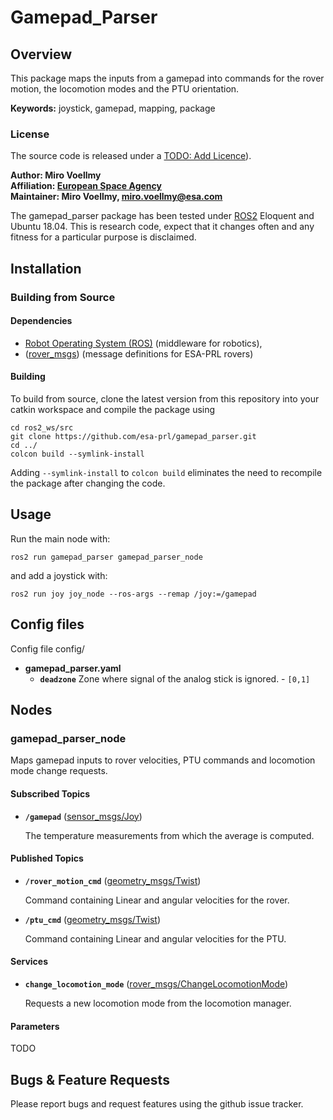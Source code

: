 # Gamepad_Parser

## Overview

This package maps the inputs from a gamepad into commands for the rover motion, the locomotion modes and the PTU orientation.

**Keywords:** joystick, gamepad, mapping, package

### License

The source code is released under a [TODO: Add Licence]()).

**Author: Miro Voellmy<br />
Affiliation: [European Space Agency](https://www.esa.int/)<br />
Maintainer: Miro Voellmy, miro.voellmy@esa.com**

The gamepad_parser package has been tested under [ROS2] Eloquent and Ubuntu 18.04. This is research code, expect that it changes often and any fitness for a particular purpose is disclaimed.

## Installation

### Building from Source

#### Dependencies

- [Robot Operating System (ROS)](http://wiki.ros.org) (middleware for robotics),
- ([rover_msgs]) (message definitions for ESA-PRL rovers)

#### Building

To build from source, clone the latest version from this repository into your catkin workspace and compile the package using

	cd ros2_ws/src
	git clone https://github.com/esa-prl/gamepad_parser.git
	cd ../
	colcon build --symlink-install

Adding `--symlink-install` to `colcon build` eliminates the need to recompile the package after changing the code.


## Usage

Run the main node with:

	ros2 run gamepad_parser gamepad_parser_node

and add a joystick with:

	ros2 run joy joy_node --ros-args --remap /joy:=/gamepad

## Config files

Config file config/

* **gamepad_parser.yaml** 
	- **`deadzone`** Zone where signal of the analog stick is ignored. - `[0,1]`

## Nodes

### gamepad_parser_node

Maps gamepad inputs to rover velocities, PTU commands and locomotion mode change requests.

#### Subscribed Topics

* **`/gamepad`** ([sensor_msgs/Joy])

	The temperature measurements from which the average is computed.

#### Published Topics

* **`/rover_motion_cmd`** ([geometry_msgs/Twist])

	Command containing Linear and angular velocities for the rover.


* **`/ptu_cmd`** ([geometry_msgs/Twist])

	Command containing Linear and angular velocities for the PTU.


#### Services

* **`change_locomotion_mode`** ([rover_msgs/ChangeLocomotionMode])

	Requests a new locomotion mode from the locomotion manager.

#### Parameters

TODO

## Bugs & Feature Requests

Please report bugs and request features using the github issue tracker.


[ROS2]: http://www.ros.org
[rviz]: http://wiki.ros.org/rviz
[rover_msgs]: https://github.com/esa-prl/rover_msgs
[rover_msgs/ChangeLocomotionMode]: https://github.com/esa-prl/rover_msgs/blob/master/srv/ChangeLocomotionMode.srv
[sensor_msgs/Joy]: http://docs.ros.org/api/sensor_msgs/html/msg/Joy.html
[geometry_msgs/Twist]: https://docs.ros.org/api/geometry_msgs/html/msg/Twist.html